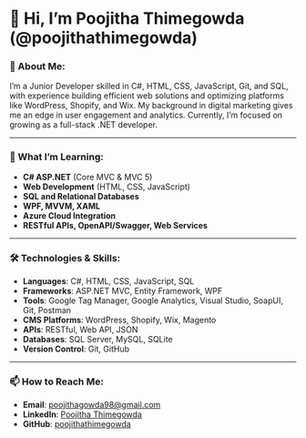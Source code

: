# 👋 Hi, I’m Poojitha Thimegowda (@poojithathimegowda)

### 👀 About Me:
I’m a Junior Developer skilled in C#, HTML, CSS, JavaScript, Git, and SQL, with experience building efficient web solutions and optimizing platforms like WordPress, Shopify, and Wix. My background in digital marketing gives me an edge in user engagement and analytics. Currently, I’m focused on growing as a full-stack .NET developer.

---

### 🌱 What I’m Learning:
- **C# ASP.NET** (Core MVC & MVC 5)
- **Web Development** (HTML, CSS, JavaScript)
- **SQL and Relational Databases**
- **WPF, MVVM, XAML**
- **Azure Cloud Integration**
- **RESTful APIs, OpenAPI/Swagger, Web Services**

---

### 🛠️ Technologies & Skills:
- **Languages**:  C#, HTML, CSS, JavaScript, SQL
- **Frameworks**:  ASP.NET MVC, Entity Framework, WPF
- **Tools**:  Google Tag Manager, Google Analytics, Visual Studio, SoapUI, Git, Postman
- **CMS Platforms**:  WordPress, Shopify, Wix, Magento
- **APIs**:  RESTful, Web API, JSON
- **Databases**:  SQL Server, MySQL, SQLite
- **Version Control**:  Git, GitHub

---

### 📫 How to Reach Me:
- **Email**: [poojithagowda98@gmail.com](mailto:poojithagowda98@gmail.com)
- **LinkedIn**: [Poojitha Thimegowda](https://www.linkedin.com/in/poojithathimegowda)
- **GitHub**: [poojithathimegowda](https://github.com/poojithathimegowda)
